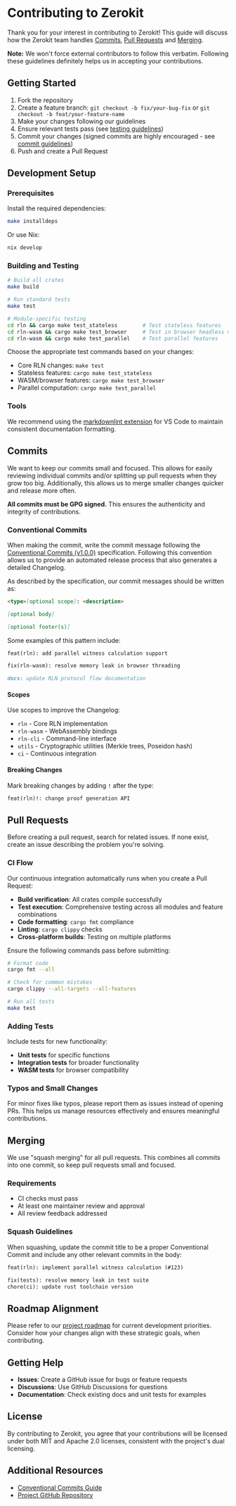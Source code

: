 # Contributing to Zerokit

Thank you for your interest in contributing to Zerokit!
This guide will discuss how the Zerokit team handles [Commits](#commits),
[Pull Requests](#pull-requests) and [Merging](#merging).

**Note:** We won't force external contributors to follow this verbatim.
Following these guidelines definitely helps us in accepting your contributions.

## Getting Started

1. Fork the repository
2. Create a feature branch: `git checkout -b fix/your-bug-fix` or `git checkout -b feat/your-feature-name`
3. Make your changes following our guidelines
4. Ensure relevant tests pass (see [testing guidelines](#building-and-testing))
5. Commit your changes (signed commits are highly encouraged  - see [commit guidelines](#commits))
6. Push and create a Pull Request

## Development Setup

### Prerequisites

Install the required dependencies:

```bash
make installdeps
```

Or use Nix:

```bash
nix develop
```

### Building and Testing

```bash
# Build all crates
make build

# Run standard tests
make test

# Module-specific testing
cd rln && cargo make test_stateless        # Test stateless features
cd rln-wasm && cargo make test_browser     # Test in browser headless mode
cd rln-wasm && cargo make test_parallel    # Test parallel features
```

Choose the appropriate test commands based on your changes:

- Core RLN changes: `make test`
- Stateless features: `cargo make test_stateless`
- WASM/browser features: `cargo make test_browser`
- Parallel computation: `cargo make test_parallel`

### Tools

We recommend using the [markdownlint extension](https://marketplace.visualstudio.com/items?itemName=DavidAnson.vscode-markdownlint)
for VS Code to maintain consistent documentation formatting.

## Commits

We want to keep our commits small and focused.
This allows for easily reviewing individual commits and/or
splitting up pull requests when they grow too big.
Additionally, this allows us to merge smaller changes quicker and release more often.

**All commits must be GPG signed.**
This ensures the authenticity and integrity of contributions.

### Conventional Commits

When making the commit, write the commit message
following the [Conventional Commits (v1.0.0)](https://www.conventionalcommits.org/en/v1.0.0/) specification.
Following this convention allows us to provide an automated release process
that also generates a detailed Changelog.

As described by the specification, our commit messages should be written as:

```markdown
<type>[optional scope]: <description>

[optional body]

[optional footer(s)]
```

Some examples of this pattern include:

```markdown
feat(rln): add parallel witness calculation support
```

```markdown
fix(rln-wasm): resolve memory leak in browser threading
```

```markdown
docs: update RLN protocol flow documentation
```

#### Scopes

Use scopes to improve the Changelog:

- `rln` - Core RLN implementation
- `rln-wasm` - WebAssembly bindings
- `rln-cli` - Command-line interface
- `utils` - Cryptographic utilities (Merkle trees, Poseidon hash)
- `ci` - Continuous integration

#### Breaking Changes

Mark breaking changes by adding `!` after the type:

```markdown
feat(rln)!: change proof generation API
```

## Pull Requests

Before creating a pull request, search for related issues.
If none exist, create an issue describing the problem you're solving.

### CI Flow

Our continuous integration automatically runs when you create a Pull Request:

- **Build verification**: All crates compile successfully
- **Test execution**: Comprehensive testing across all modules and feature combinations
- **Code formatting**: `cargo fmt` compliance
- **Linting**: `cargo clippy` checks
- **Cross-platform builds**: Testing on multiple platforms

Ensure the following commands pass before submitting:

```bash
# Format code
cargo fmt --all

# Check for common mistakes  
cargo clippy --all-targets --all-features

# Run all tests
make test
```

### Adding Tests

Include tests for new functionality:

- **Unit tests** for specific functions
- **Integration tests** for broader functionality
- **WASM tests** for browser compatibility

### Typos and Small Changes

For minor fixes like typos, please report them as issues instead of opening PRs.
This helps us manage resources effectively and ensures meaningful contributions.

## Merging

We use "squash merging" for all pull requests.
This combines all commits into one commit, so keep pull requests small and focused.

### Requirements

- CI checks must pass
- At least one maintainer review and approval
- All review feedback addressed

### Squash Guidelines

When squashing, update the commit title to be a proper Conventional Commit and
include any other relevant commits in the body:

```markdown
feat(rln): implement parallel witness calculation (#123)

fix(tests): resolve memory leak in test suite
chore(ci): update rust toolchain version
```

## Roadmap Alignment

Please refer to our [project roadmap](https://roadmap.vac.dev/) for current development priorities.
Consider how your changes align with these strategic goals, when contributing.

## Getting Help

- **Issues**: Create a GitHub issue for bugs or feature requests
- **Discussions**: Use GitHub Discussions for questions
- **Documentation**: Check existing docs and unit tests for examples

## License

By contributing to Zerokit, you agree that your contributions will be licensed under both MIT and
Apache 2.0 licenses, consistent with the project's dual licensing.

## Additional Resources

- [Conventional Commits Guide](https://www.conventionalcommits.org/en/v1.0.0/)
- [Project GitHub Repository](https://github.com/vacp2p/zerokit)
